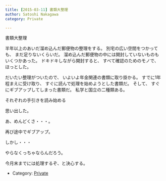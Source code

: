 ```yaml
---
title: [2015-03-11] 書類大整理
author: Satoshi Nakagawa
category: Private

---
```


書類大整理

 半年以上のあいだ溜め込んだ郵便物の整理をする。
別宅の広い空間をつかっても、
まだ足りないくらいだ。
溜め込んだ郵便物の中には開封していないものも
いくつかあった。
ドキドキしながら開封すると、
すべて確認のためのモノで、ほっとした。

 だいたい整理がついたので、
いよいよ年金関連の書類に取り掛かる。
すでに1年程まえに受け取り、
すぐに読んで処理を始めようとした書類だ。
そして、
すぐにギブアップしてしまった書類だ。
私学と国立の二種類ある。

 それぞれの手引きを読み始める

 思い出した。

 あ、めんどくさ・・・。

 再び途中でギブアップ。

 しかし・・・

 やらなくっちゃならんだろう。

 今月末までには処理するぞ、と決心する。

- Category: [Private](https://merapano.github.io/categories.html#Private)

